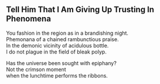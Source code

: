 Tell Him That I Am Giving Up Trusting In Phenomena
--------------------------------------------------
You fashion in the region as in a brandishing night.  
Phemonana of a chained rambunctious praise.  
In the demonic vicinity of acidulous bottle.  
I do not plague in the field of bleak polyp.  
  
Has the universe been sought with epiphany?  
Not the crimson moment  
when the lunchtime performs the ribbons.  
